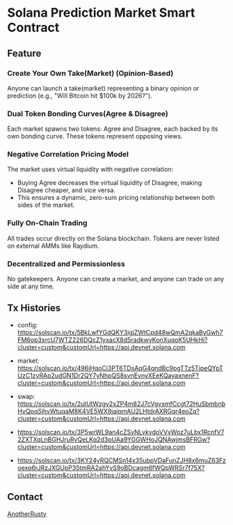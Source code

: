 # Solana Prediction Market Smart Contract

## Feature

### Create Your Own Take(Market) (Opinion-Based)
Anyone can launch a take(market) representing a binary opinion or prediction (e.g., "Will Bitcoin hit $100k by 2026?").

### Dual Token Bonding Curves(Agree & Disagree)
Each market spawns two tokens: Agree and Disagree, each backed by its own bonding curve. These tokens represent opposing views.

### Negative Correlation Pricing Model
The market uses virtual liquidity with negative correlation:
- Buying Agree decreases the virtual liquidity of Disagree, making Disagree cheaper, and vice versa.
- This ensures a dynamic, zero-sum pricing relationship between both sides of the market.

### Fully On-Chain Trading
All trades occur directly on the Solana blockchain. Tokens are never listed on external AMMs like Raydium.

### Decentralized and Permissionless
No gatekeepers. Anyone can create a market, and anyone can trade on any side at any time.

## Tx Histories
- config: https://solscan.io/tx/5BkLwfYGdQKY3igjZWtCpd48wQmA2qkaByGwh7FM6op3srcU7WTZ226DQcZ1yxacX8d5radkwvKonXuqoK5UHkHi?cluster=custom&customUrl=https://api.devnet.solana.com

- market: https://solscan.io/tx/496iHqoCi3PT6TDsAqG4qndBc9pgTTz5TjpeQYpTUzC1zyRAp2udGN1Dr2QY7yNhpQS8svnEynyXEeKQayaxnenF?cluster=custom&customUrl=https://api.devnet.solana.com

- swap: https://solscan.io/tx/2utUtWzgy2xZP4m82J7cVgyxmfCcgt72HuSbmbnbHvQpqSjhvWtuqaM8K4VE5WX9iaipmAU2LHtdrAXRGqr4eoZq?cluster=custom&customUrl=https://api.devnet.solana.com

- https://solscan.io/tx/3P5wrWL9an4cZSvNLvkvdoVVvWoz7uLbx1RcnfV72ZXTXqLnBGHJruRvQeLKq2d3pUAa9YGGWHoJQNAwjmsBFRGw?cluster=custom&customUrl=https://api.devnet.solana.com

- https://solscan.io/tx/3KY24yRQCMSn14x35ubpVDaFunZJH8x6muZ63Fzoexq6rJRzJXGUpP35tmRA2ahYvS9oBDcagm6fWQpWRSr7f75X?cluster=custom&customUrl=https://api.devnet.solana.com

## Contact
[AnotherRusty](https://t.me/idioRusty)
